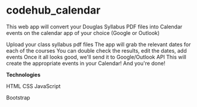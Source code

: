 # codehub_calendar

This web app will convert your Douglas Syllabus PDF files into Calendar events on the calendar app of your choice (Google or Outlook)

Upload your class syllabus pdf files
The app will grab the relevant dates for each of the courses
You can double check the results, edit the dates, add events
Once it all looks good, we'll send it to Google/Outlook API
This will create the appropriate events in your Calendar!
And you're done!

**Technologies**

HTML
CSS
JavaScript

Bootstrap
